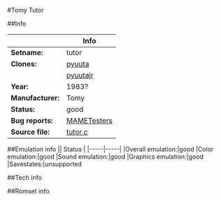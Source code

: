 #Tomy Tutor

##Info

||Info|
|-----|-----|
|**Setname:**|tutor
|**Clones:**|[pyuuta](pyuuta.md)
||[pyuutajr](pyuutajr.md)
|**Year:**|1983?
|**Manufacturer:**|Tomy
|**Status:**|good
|**Bug reports:**|[MAMETesters](http://mametesters.org/view_all_set.php?type=1&temporary=y&search=tutor.c)
|**Source file:**|[tutor.c](https://github.com/mamedev/mame/blob/master/src/mess/drivers/tutor.c)

##Emulation info
|| Status |
|-----|-----|
|Overall emulation:|good
|Color emulation:|good
|Sound emulation:|good
|Graphics emulation:|good
|Savestates:|unsupported

##Tech info

##Romset info

<!--- START OF EDITED COMMENT DO NOT TOUCH TEXT ABOVE-->
